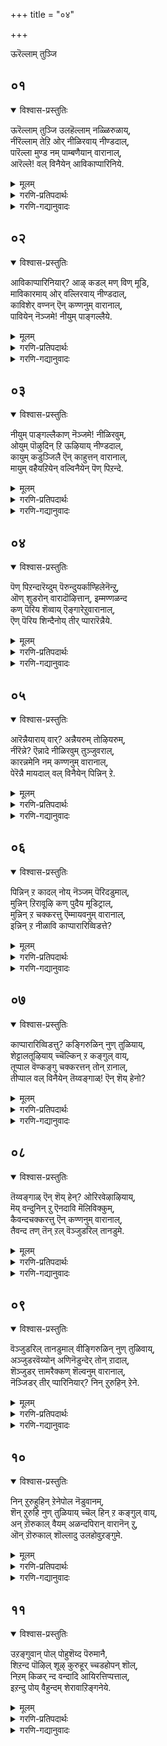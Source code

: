 +++
title = "०४"

+++

ऊरॆल्लाम् तुञ्जि

## ०१
<details open><summary>विश्वास-प्रस्तुतिः</summary>

ऊरॆल्लाम् तुञ्जि उलहॆल्लाम् नळ्ळिरुळाय्,  
नीरॆल्लाम् तेऱि ओर् नीळिरवाय् नीण्डदाल्,  
पारॆल्ला मुण्ड नम् पाम्बणैयान् वारानाल्,   
आरॆल्ले\! वल् विनैयेन् आविकाप्पारिनिये.
</details>

<details><summary>मूलम्</summary>

ऊरॆल्लाम् तुञ्जि उलहॆल्लाम् नळ्ळिरुळाय्,  
नीरॆल्लाम् तेऱि ओर् नीळिरवाय् नीण्डदाल्,  
पारॆल्ला मुण्ड नम् पाम्बणैयान् वारानाल्,   
आरॆल्ले\! वल् विनैयेन् आविकाप्पारिनिये.
</details>

<details><summary>गरणि-प्रतिपदार्थः</summary>

ऊर् ऎल्लाम् = ऊरु ऎल्लवू, तुञ्जि = निद्रिसि, उलहु ऎल्लाम् = लोकवॆल्लवू, नळ् इरुळ् आय् = कग्गत्तलॆयागि, नीर् ऎल्लाम् = नीरिन प्रदेशवॆल्लवू, तेऱि = तिळिगॊण्डु, \(तिळियागि\), ओर् = अपरूपवाद ऒन्दु, नीळ् इरवु आय् = दीर्घरात्रियागि, नीण्डदु = \(अदू सह\) दीर्घवागुत्तिदॆ, आल् = अय्यो, पार् ऎल्लाम् = भूमियन्नॆल्ला, उण्ड = उण्डवनाद, नम् = नम्म, पाम्बु अणैयान् = हाविन हासुगॆयवनु, वारान् = बारनु, आल् = अय्यो, आर् ऎल्ले = यारिद्दारॆये \(गॆळति\), वल् विनैयेन् = कडुपापियादवनन्न, आवि= प्राणवन्नु, \(आत्मवन्नु\), काप्पार् = रक्षिसुववरु, इनिये = इन्नु मेलॆ. 
</details>

<details><summary>गरणि-गद्यानुवादः</summary>

ऊरॆल्लवू निद्रिसि, लोकवॆल्लवू कग्गत्तलॆयागि, नीरिन प्रदेशवॆल्लवू तिळियागि, अपरूपवाद ऒन्दु दीर्घरात्रियागि, अदू दीर्घवागुत्तिदॆ \(बॆळॆदुहोगुत्तिदॆ\). भूमियन्नॆल्ला उण्डवनाद नम्म हाविन हासुगॆयवनु बारनल्ल, अय्यो\! कडुपापियाद नन्न आत्मवन्नु रक्षिसुववरु इन्नु यारिद्दारॆ? 

आळ्वाररु इल्लियू ’नायकि’यागिये इद्दारॆ. विरहवेदनॆयिन्द तपिसुत्तिरुव अवरु ऒण्टियागि रात्रियन्नु कळॆयुवुदु हेगॆन्दु दुःखपडुत्तारॆ. 

“पारॆल्लामुण्डनम् पाम्बणैयान् वारान्’ – इल्लि ऎरडु बेरॆबेरॆ विषयगळन्नु जोडिसलागिदॆ. मॊदलनॆयदु प्रळयकालदल्लि भगवन्तनु हेगॆ सर्वरक्षकनागिरुत्तानॆ ऎम्बुदु. ऎरडनॆयदु पाल्गडलल्लि अवनु शेषशयननागि पवडिसि जगद्रक्षणॆयन्नु कुरितु योचिसुत्ता योगनिद्दॆयल्लिरुवुदु. 

प्रळयबन्दाग, भूमण्डलवन्ने इडियागि नुङ्गि, अदर ऎल्ला जीवराशियन्नू तन्न हॊट्टॆयल्लिट्टु रक्षिसतक्क महोपकारि भगवन्त. मिक्क समयदल्लि, अवनु तन्न रक्षणॆय कार्यवन्नु तप्पदॆ निर्वहिसुत्तानॆ. पाल्गडलल्लि अवनु शेषशयननागि योगनिद्दॆयल्लिद्दरू, प्रतियॊब्ब जीविय रक्षणॆयन्नु कुरितु सदा योचिसुत्तिरुत्तानॆ. रक्षणॆय हॊणॆहॊत्तिरुववने भगवन्त. 

नायकि हेळुत्ताळॆ- हगलु कळॆदु कत्तलु आवरिसितु. ऊरिगॆ ऊरे निद्रिसुत्तिदॆ. विलक्षणवाद रात्रि बॆळॆयुत्तिदॆ. अति दीर्घवादद्दु अदु ऎन्दु तोरिबरुत्तिदॆ. नानु ऒण्टि. ननगॆ ऒत्तासॆ कॊडलु नन्न प्रियतमनु बरलिल्लवल्ल\! प्रळयकालदल्लि भूमिय मेलण ऎल्ला जीवराशियन्नू तन्न हॊट्टॆयल्लिट्टु रक्षिसुववनू, पाल्गडलल्लि हाविन हासुगॆयल्लि पवडिसि, निर्लिप्तनागिद्दरू, तन्न रक्षणॆय कार्यवन्नु मरॆयदवनू आद नन्न प्रियतमनु नन्न रक्षणॆगॆ इन्नू बरलिल्लवागि, नन्नन्नु रक्षिसुववरु इन्नु यारिद्दारॆ? 

भगवन्तनॊब्बने, ऎल्लरिगू ऎल्ल कालक्कू रक्षक. अवनन्नु नम्बि अवनन्नाश्रयिसिदवरन्नु ऎन्दिगादरू कैबिडुवने?
</details>


## ०२
<details open><summary>विश्वास-प्रस्तुतिः</summary>

आविकाप्पारिनियार्? आऴ् कडल् मण् विण् मूडि,  
माविकारमाय् ओर् वल्लिरवाय् नीण्डदाल्,  
काविशेर् वण्नन् ऎन् कण्णनुम् वारानाल्,  
पावियेन् नॆञ्जमे\! नीयुम् पाङ्गल्लैये.
</details>

<details><summary>मूलम्</summary>

आविकाप्पारिनियार्? आऴ् कडल् मण् विण् मूडि,  
माविकारमाय् ओर् वल्लिरवाय् नीण्डदाल्,  
काविशेर् वण्नन् ऎन् कण्णनुम् वारानाल्,  
पावियेन् नॆञ्जमे\! नीयुम् पाङ्गल्लैये.
</details>

<details><summary>गरणि-प्रतिपदार्थः</summary>

आवि = प्राणवन्नु, काप्पार् = कापाडुववरु, इनि = इन्नु, यार् = यारु? आऴ् कडल् = आळवाद कडलन्नु, मण् = नॆलवन्नु, विण् = आकाशवन्नु, मूडि = मुच्चि \(आवरिसिकॊण्डु\), मा विकारम् आय् = अगाधवाद विकारवागि, ओर् = ऒन्दु \(अपरूपवाद\), वल् = बलवाद, इरवुआय् = रात्रियागि, नीण्डदु आल् = दीर्घवादद्दायितु, अय्यो, काविशेर् वण्णन् = तन्नैदिलॆय हागिरुव बण्णदवनु, ऎन् कण्णनुम् = नन्नआकर्षकनु, वारान् = बारनु, आल् = अय्यो, पावियेन् = पापियादवळ, नॆञ्जमे = मनस्से, नीयुम् = नीनू सह, पाङ्गु = अनुकूलवागि, अल्लैये = इल्लवल्ल? 
</details>

<details><summary>गरणि-गद्यानुवादः</summary>

इन्नु नन्न प्राणवन्नु रक्षिसुववरु यारु? आळवाद कडलन्नू, नॆलवन्नू, आकाशवन्नू मुच्चि आवरिसिकॊण्डु, अगाधवाद विकारवागि, अपरूपवादॊन्दु बलवाद रात्रियागि \(अदु\) बलु दीर्घवादद्दायितु, अय्यो, कन्नैदिलॆयन्तॆ बण्णदवनाद नन्न आकर्षकनु बारनु, पापियादवळ मनस्से, नीनू सह ननगॆ अनुकूलवागिल्लवल्ल\! 

हिन्दॆ पाशुरद विषयवाद नायकिय विरहद बेगॆयन्नु इल्लियू मुन्दुवरिसलागिदॆ. 

“आऴ् कडल्......................मूडि” – विस्तारवाद कडलु \(नीरिन भाग\), विशालवाद नॆल \(भूभाग\), मत्तु ऎरडन्नू आवरिसिरुव आकाश, इवुगळन्नॆल्ला, सूर्य मुळुगिद बळिक, मुच्चि ऎल्लवन्नू अस्पष्टवाद एकाकारवन्नागि माडिरुवुदु, मुन्नुग्गि बरुत्तिरुव कग्गत्तलॆ. 

मा विकारमाय्....................नीण्डदु” – नुग्गि बन्द कत्तलॆ प्रकृतियल्लि ऎल्लवन्नू आवरिसिकॊण्डु महाविकारवागिरुवन्तॆ माडिदॆ. अदर हिन्दॆये नडॆदु बन्दद्दु कत्तल रात्रि. अदु दीर्घवागि, प्रबलवागि, भयङ्करवायितु. 

“काविशेर्......................वारान्” – कन्नैदिलॆय बण्नवन्नुळ्ळ अत्याकर्षक सुन्दरनाद नन्न प्रियतमनु, इन्थ कट्टिरुळल्लि, ऒण्टियागि कॊरगुव ननगॆ ऒत्तासॆ कॊडलु बारनल्ल\! 

“नीयुम् पाङ्गल्लैये” – मनस्से, नानु नन्नप्रियन सान्निध्यवन्नु आशिसि, कोरि, अदु ननगॆ लभिसदॆ होदद्दरिन्द नॊन्दु कडुपापियागिद्देनॆ. नीनू सह ननगॆ अनुकूलवागिरबेडवे? नन्नन्नु कुग्गिरिस्, कॊरगिसि, नोयिसुत्तिरुवॆयल्ल. 

नायकि हेळुत्ताळॆ- आवरिसि बरुत्तिरुव कत्तलु नीरु, नॆल, बानु – ऎल्लवन्नू अस्पष्टवागि ऒन्दुगूडिसिबिट्टिदॆ. अदन्नु हिम्बालिसि, बलवाद काळ रात्रि नुग्गि बन्तु. अदू बलु नीडिदागिदॆ. आकर्षसुन्दरनाद नन्ननल्लनादरो बरलिल्ल. ऒण्टियागिये नानु बाधॆपडुत्तिद्देनॆ. कडुपापि नानु\! हीगिरुवाग, मनस्से, नीनादरू ननगॆअनुकूलवागिरबेडवे? ऒण्टियागि कॊरगुव नन्नन्नु इन्नु रक्षिसुववरु यारु?
</details>


## ०३
<details open><summary>विश्वास-प्रस्तुतिः</summary>

नीयुम् पाङ्गल्लैकाण् नॆञ्जमे\! नीळिरवुम्,  
ओयुम् पॊऴुदिन् ऱि ऊऴियाय् नीण्डदाल्,  
कायुम् कडुञ्जिलै ऎन् काहुत्तन् वारानाल्,  
मायुम् वहैयऱियेन् वल्विनैयेन् पॆण् पिऱन्दे.
</details>

<details><summary>मूलम्</summary>

नीयुम् पाङ्गल्लैकाण् नॆञ्जमे\! नीळिरवुम्,  
ओयुम् पॊऴुदिन् ऱि ऊऴियाय् नीण्डदाल्,  
कायुम् कडुञ्जिलै ऎन् काहुत्तन् वारानाल्,  
मायुम् वहैयऱियेन् वल्विनैयेन् पॆण् पिऱन्दे.
</details>

<details><summary>गरणि-प्रतिपदार्थः</summary>

नीयुम् = नीनू सह, पाङ्गु अल्लैकाण् = अनुकूलि अल्ल कण्डॆया, नॆञ्जमे = मनस्से, नीळ् इरवुम् = निडिदाद \(दीर्घवाद\) रात्रियू, ओयुम् = कॊनॆयागुव, पॊऴुदु इन् ऱि = कालवन्निल्लदॆ, ऊऴि आय् = युगवागि \(कल्पवागि\), नीण्डदु = दीर्घवागिदॆ, आल् = अय्यो, कायुम् = नाशपडिसुव, कडु शिलै = तीक्ष्णवाद \(क्रूरवाद\) बिल्लिन, ऎन् काहुत्तन् = नन्न काकुत् स्थनु \(श्रीरामनु\), वारान् आल् = बारनु, अय्यो, मायुम् वहै = \(सङ्कटवन्नु\) मरॆयुव रीतियन्नु \(बगॆयन्नु\) अऱियेन् = अरियॆनु, वल् विनैयेन् = कडुपापि नानु, पॆण् पिऱन्दे = हॆण्णागि हुट्टिये. 
</details>

<details><summary>गरणि-गद्यानुवादः</summary>

मनस्से, नीनू सह अनुकूलियल्ल कण्डॆया. दीर्घरात्रियु कॊनॆयागुव \(मुगियुव\) कालवन्निल्लदॆ, युगवागि \(कल्पवागि\), बॆळॆदिदॆ, अय्यो नाशमाडुव क्रूरवाद बिल्लिन नन्न काकुत्स्थानुबारनु. अय्यो, सङ्कटवन्नु मरॆयुव बगॆयन्नु अरियॆनु. हॆण्णागि हुट्टिये कडुपापियागिद्देनॆ. 

’नीळिरवुम् ओयुम्.....................नीण्डदु’ – रात्रियु नीडिदागि, अदु मुगियुव कालवन्ने काणदॆ इदॆ. अदॊन्दु युगवागि, अनेक युगगळ कल्पवागि बॆळॆदु बिट्टिदॆ. 

“कायुम्..................वारानाल्” – भगवन्तन श्रीरामावतारवन्नु हेळलागुत्तिदॆ. तन्न कोदण्डदिन्दले ऎन्थ विपत्तन्नादरू नाशपडिसबल्लवनु काकुत् स्थरामनु. नन्न विरहवन्नु कॊनॆगाणिसलु अवनू सह बारनल्ल. 

“मायुम्..........................पिऱन्दे” – नानु पराधीनळाद हॆण्णागि हुट्टिद्दे कडुपाप ऎनिसुत्तदॆ. नन्न ऒण्टितनवन्नु, विरहवेदनॆयन्नु नीगिसिकॊळ्ळुव बगॆ ननगॆ तिळियदॆ इदॆयल्ल. 

नायकि हेळुत्ताळॆ- मनस्से नीनू ननगॆ अनुकूलवागिल्ल. ई रात्रियू, कॊनॆये काणदष्टु बलु दीर्घवागि, अदॊन्दु युगवो कल्पवो आगिबिट्टिदॆ. ऎन्थ विपत्तन्नादरू नीगिसतक्क नन्न प्रियतमनाद श्रीरामावतारियाद भगवन्तनु बारनु. पराधीनळाद हॆण्णागि हुट्टि नानु कडुपापियागिद्देनॆ\!
</details>


## ०४
<details open><summary>विश्वास-प्रस्तुतिः</summary>

पॆण् पिऱन्दारॆय्दुम् पॆरुन्दुयर्काण्हिलेनॆन्ऱु,  
ऒण् शुडरोन् वारादॊऴित्तान्, इम्मण्णळन्द  
कण् पॆरिय शॆव्वाय् ऎङ्गारेऱुवारानाल्,  
ऎण् पॆरिय शिन्दैनोय् तीर् प्पारारॆन्नैये.
</details>

<details><summary>मूलम्</summary>

पॆण् पिऱन्दारॆय्दुम् पॆरुन्दुयर्काण्हिलेनॆन्ऱु,  
ऒण् शुडरोन् वारादॊऴित्तान्, इम्मण्णळन्द  
कण् पॆरिय शॆव्वाय् ऎङ्गारेऱुवारानाल्,  
ऎण् पॆरिय शिन्दैनोय् तीर् प्पारारॆन्नैये.
</details>

<details><summary>गरणि-प्रतिपदार्थः</summary>

पॆण् पिऱन्दार् = हॆण्णागि हुट्टिदवरु, ऎय्दुम् = अनुभविसुव, पॆरु तुयर् = अगाधवाद दुःखवन्नु, काण् हिलेन् ऎन् ऱु = काणलारॆ ऎन्दु, ऒण् शुडरोन् = सूर्यनु, वारादु = बरदन्तॆ, ऒऴिन्दान् = मरॆयागि होदनु \(मुळुगिदनु ऎनिसुत्तदॆ\), इमण् अळन्द = ई भूमियन्नु अळॆदुकॊण्डवनू, कण् पॆरिय = दॊड्डकण्णुगळुळ्ळ, शॆम् वाय् = कॆम्पाद तुटिगळुळ्ल, ऎम् कार् एऱु = नम्म करिय \(कार्मोडद हागिरुव\) वृषभनु \(भगवन्तनु\), वारान् = बारन्,आल् = अय्यो, ऎण् पॆरिय = ऎणिसलारदष्टु बलवाद, शिन्दैनोय् = मनोव्याधियन्नु, तीर् प्पार् = तीरिसुववरु, आर् = यारु, ऎन्नैये = नन्नदाद. 
</details>

<details><summary>गरणि-गद्यानुवादः</summary>

हॆण्णागि हुट्टिदवरु अनुभविसुव अगाधवाद दुःकवन्नु काणलारॆ ऎन्दु सूर्यनु मरॆयादनु. ई भूमियन्नु अळॆदुकॊण्डवनू, विशालवाद कण्णुगळुळ्ळवनू, कॆम्पाद तुटिगळुळ्ळवनू आद नम्मकरिय \(कार्मुगिलिन हागिरुव\) वृषभनु\(भगवन्तनु\) बारनु, अय्यो नन्न ऎणिसलारदश्टु बलवाद मनोव्याधियन्नु तीरिसुववरु यारु? 

पॆण् पिऱन्दारॆय्दुम्....................ऒऴिन्दान्” – ’जतत्साक्षि’यागिरुववनु सूर्य. जगत्तिनल्लि प्रतियॊन्दु वस्तुवू नडॆसुव प्रतियॊन्दु कॆलसक्कु अवनु साक्षि. पराधीनवे तन्न जन्मसिद्धवाद लाञ्छनवन्नागि माडिकॊण्डु हुट्टिरुव हॆण्णु अनुभविसुव बगॆबगॆय कष्टगळन्नू, नानारीतिय दुःखगळन्नू तानु कण्णार नोडलारॆनॆन्दु सूर्यनु कण्मरॆयादनु. ई नायकिय पालिगॆ सूर्यनू ’इल्लवाद’. इदॊन्दु साहित्यरसदौतण. 

“इम्मण्णळन्द” – मेलणलोकदवर सङ्कटवन्नु तीरिसि, अवरन्नि रक्षिसुवुदक्कागि भगवन्तनु त्रिविक्रमनागि अवतरिसिद. बलिचक्रवर्तियिन्द पडॆदुकॊण्डिद्द मूरु हॆज्जॆगळ नॆलदल्लि, तन्न ऒन्दे हॆज्जॆयन्नु विस्तरिसि, भूमण्डलवन्नॆल्ला आवरिसि, अदन्नु अळॆदुकॊण्ड अद्भुतकारि. 

“कण् पॆरिय, शॆव्वाय्, ऎङ्गूरेऱु” – विशालवाद आकर्षकवाद कण्णुगळुळ्ळ, कॆन्दुटिगळ परमसमर्थनाद भगवन्त. 

नायकि हेळुत्ताळॆ- हॆण्णाद नन्न दुःखवन्नु नोडि सहिसलारदॆ जगत्साक्षियाद सूर्यनू मुळुगिद. परमाद्भुतकारियू, परमसुन्दरनू, परमसमर्थनू आद नन्न प्रियतमनु बारनु. ऎणिसलारदष्टु अगाधवाद नन्न मनोव्यथॆयन्नु तीरिसुववरु यारू इल्लवे?
</details>


## ०५
<details open><summary>विश्वास-प्रस्तुतिः</summary>

आरॆन्नैयाराय् वार्? अन्नैयरुम् तोऴियरुम्,  
नीरॆन्ने? ऎन्नादे नीळिरवुम् तुञ्जुवराल्,  
कारन्नमेनि नम् कण्णनुम् वारानाल्,  
पेरॆन्नै मायदाल् वल् विनैयेन् पिन्निन् ऱे.
</details>

<details><summary>मूलम्</summary>

आरॆन्नैयाराय् वार्? अन्नैयरुम् तोऴियरुम्,  
नीरॆन्ने? ऎन्नादे नीळिरवुम् तुञ्जुवराल्,  
कारन्नमेनि नम् कण्णनुम् वारानाल्,  
पेरॆन्नै मायदाल् वल् विनैयेन् पिन्निन् ऱे.
</details>

<details><summary>गरणि-प्रतिपदार्थः</summary>

आर् = यारु, ऎन्नै = नन्नन्नु कुरितु, आराय् वार् = चिन्तिसुववरु? अन्नैयरुम् = तायन्दिरू, तोऴियरुम् = गॆळतियरू, नीर् ऎन्नै = निन्न स्थिति\(सङ्कट\) एनु, ऎन्नादे = ऎन्नदन्तॆ, नीळ् इरुवुम् = निडिदाद रात्रियॆल्ला, तुञ्जुवर् = निद्रिसुवरु, आल् = अय्यो, कार् अन्नमेनि = कार्मुगिलन्तॆ रूपसौन्दर्यवुळ्ळ, नम् कण्णनुम् = नम्म आकर्षनू \(श्रीकृष्णावतारियू\), वारान् = बारनु, आल् = अय्यो, पेर्= \(नन्न\) हॆसरु, ऎन्नै = नन्नन्नु, मायदु = बिट्ट तॊलगदु, आल् = अय्यो, वल् विनैयेन् = कडुपापिनानु, पिन् निन् ऱे = बलुहिन्दिनिन्दले. 
</details>

<details><summary>गरणि-गद्यानुवादः</summary>

नन्नन्नु कुरितु यारु चिन्तिसुववरु? तायन्दिरू गॆळतियरू नन्न स्थिति एनॆन्नदॆ निडिदाद रात्रियॆल्ला निद्रिसुत्तिद्दारॆ. अय्यो, कार्मुगिलन्तॆ रूपसौन्दर्यवुळ्ळ नम्म अत्याकर्षनू \(श्रीकृष्णावतारियू\) बारनल्ल. नन्न हॆसरु नन्नन्नु बिट्टु तॊलगदल्ल. नन्न हॆसरु नन्नन्नु बिट्टु तॊलगदल्ल. बलु हिन्दिनिन्दलू नानु कडुपापिये. 

अन्नैयरुम्....................तुञ्जुवर्” – नन्न स्थितियेनॆम्बुदन्नु विचारिसुववरे इल्लवागिदॆयल्ल. नन्नन्नु हडॆद तायि मत्तु अवळन्तॆ वयस्सिनल्लू अनुभवदल्लू हिरियराद \(नुरित\) तायन्दिरु, संसारद कष्टसुखगळेनॆम्बुदन्नु चॆन्नागि अरितवरु. दुःखिसुव ऎळॆय हरॆयद हॆण्णुमक्कळ विषयदल्लि अवरिगॆ सहजवाद कनिकर. रात्रिगळल्लि अवरिगॆ ऒळ्ळॆय निद्दॆ हत्तुवुदिल्ल. अवरु नन्नन्नु विचारिसबहुदित्तु. नन्न ओरगॆयवराद नन्न गॆळतियरु, नन्नल्लि कनिकरगॊण्डु, ननगागि निद्दॆयन्नु बिट्टु, नन्न बळियल्लिरबहुदित्तु. नन्न ऒण्टितनवन्नु नीगिसबहुदित्तु. यारॊब्बरू नन्न बळिगॆ बरलिल्ल. नन्न सङ्कटवन्नु निवारिसलु यत्निसलिल्ल. यार गॊडवॆयू नमगॆ बेड ऎम्बन्तॆ अवरॆल्लरू इडिय रात्रि निश्चिन्तॆयागि निद्रिसुत्तिद्दारॆ. 

“कारन्न.......................वारान्” – इन्नु नन्नप्रियतमनादरो हेगॆ? कार्मुगिल बण्णदवनाद, नम्म नॆच्चिन प्रियतमनाद, अत्याकर्शकनु नानॆष्टु कादुकॊण्डिद्दरू बारनल्ल\! 

“पेरॆन्नै मायदु” – ऎल्लरू कैबिट्टरु. दूर सरिदरु. इन्नू नन्नन्नण्टिरुवुवु ई नन्न हॆसरु मात्रवे\! अदु अळिसिहोगदल्ल\! 

नायकिगॆ तन्नदु ऎन्दु हॆम्मॆपडतक्कद्दु ऎरडु- रूप, नाम, विरहद कॊरगिनिन्द रूपकॆट्टितु. अदु अवळ कैबिट्ट हागॆये. इन्नू अवळदागि उळिदिरुवुदु अवळ ’नाम’ – हॆसरु. कडॆयतनक अदु होगदु. अवळन्नु जगत्तिगॆ बन्धिसतक्कद्दु. 

नायकि हेळुत्ताळॆ- नन्नन्नु कुरितु चिन्तिसुववरु यारू इल्लवल्ल. नन्न तायि मत्तु इतर हॆङ्गसरू, नन्न गॆळतियरू – ऎल्लरू नन्नन्नु मरॆतु नडुरात्रियॆल्ला चॆन्नागि निद्रिसुत्तिद्दारॆ. नन्न नॆच्चिन प्रियतमनू नन्न बळिगॆ बारनु. कॊरगि कॊरगि नन्न रूप कॆट्टितु. नन्न हॆसरु मात्रवे ननगॆ ईग अण्टिरुवुदु. अदू नन्नन्नु बिट्टु होगलिल्लवल्ल. इदक्कॆल्ला नन्न जन्मजन्मान्तरगळ पापवे कारणवागिरबेकु\! 

नाम, रूपगळु ऎरडू परिपूर्णवागि अळिदरॆ मात्रवे ’अहं’ अळियुवुदु. भगवन्तनल्लि सेरुवुदक्कॆ अनुवागुवुदु.
</details>


## ०६
<details open><summary>विश्वास-प्रस्तुतिः</summary>

पिन्निन् ऱ कादल् नोय् नॆञ्जम् पॆरिदडुमाल्,  
मुन्निन् ऱिरावूऴि कण् पुदैय मूडिट्राल्,  
मुन्निन् ऱ चक्करत्तु ऎम्मायवनुम् वारानाल्,  
इन्निन् ऱ नीळावि काप्पारारिव्विडत्ते?
</details>

<details><summary>मूलम्</summary>

पिन्निन् ऱ कादल् नोय् नॆञ्जम् पॆरिदडुमाल्,  
मुन्निन् ऱिरावूऴि कण् पुदैय मूडिट्राल्,  
मुन्निन् ऱ चक्करत्तु ऎम्मायवनुम् वारानाल्,  
इन्निन् ऱ नीळावि काप्पारारिव्विडत्ते?
</details>

<details><summary>गरणि-प्रतिपदार्थः</summary>

पिन् निन् ऱ = \(बॆन्न\) हिन्दॆये निन्तिरुव, कादल् नोय् = प्रेमव्याधियु, नॆञ्जम् = मनस्सन्नु, पॆरिदु अडुम् = बहळवागि सुडुवुदु, आल् = अय्यो, मुन् निन् ऱ = मुन्दुगडॆ इरुव, इरा ऊऴि = रात्रियॆम्ब कल्पवु, कण् पुदैद = कण्णुकाणिसदन्तॆ, मूडिट्रु आल् = आवरिसिकॊण्डिदॆ \(मुच्चिकॊण्डिदॆ\) अय्यो, मन् निन् ऱ = दृढवागि \(कैयल्लि\) इरुव, चक्करत्तु = चक्रायुधवन्नु हिडिदिरुव, ऎम् मायवनुम् = नम् मायावियू \(सम्मोहकारियू\), वारान् आल् = बारनु, अय्यो, इनिन् ऱ नीळ् आवि = इल्लिरुव ई निडुजीववन्नु, काप्पार् आर् = रक्षिसुववरु यारु, इव्विडत्ते = ई स्थळदल्लि. 
</details>

<details><summary>गरणि-गद्यानुवादः</summary>

बॆन्न हिन्दॆये निन्तिरुव प्रेमव्याधियु मनस्सन्नु बहळवागि सुडुत्तिदॆ, अय्यो मुन्दॆ निन्तिरुव रात्रियॆम्ब कल्पवु कण्णुकाणिसदन्तॆ आवरिसिकॊण्डिदॆ. अय्यो, कैयल्लि दृढवागि हिडिदिरुव चक्रधारियाद नम्म सम्मोहकारियु बारनु, अय्यो, इल्लिरुव ई निडुजीववन्नु ई स्थळदल्लि रक्षिसुववरु यारु? 

“पिन् निन् ऱ कादल् नोय् ’नॆञ्जम् पॆरिदडुम्” – नन्न बॆन्नन्नु बिडदॆ अन्तिरुव रोगवे ’प्रेम’ ऎम्बुदु. अदु नन्न मनस्सन्नु आवरिसिकॊण्डु, नन्नन्नु बहळवागि कॊरगिसुत्तिदॆ. ई मनोव्याधिये नन्न बॆन्न हिन्दिरुव शत्रु. 

“मुन् निन् ऱ इरावूऴि कण् पुदैय मूडिट्रु” – नन्न मुन्दॆ मत्तॊन्दु बलवाद शत्रु. अदु काळरात्रि. नन्नकण्ण मुन्दॆ इरुवुदु यावुदन्नू काणिसद हागॆ, अदु ऎल्लवन्नू दट्टवागि आवरिसिकॊण्डिदॆ. 

हीगॆ नन्न हिन्दॆयू मुन्दॆयू सेरि बाधिसुत्तिरुव शत्रुगळु नन्नकण्मनगळन्नु मङ्कुमाडिबिट्तिवॆ. नन्न प्रियतमन इरवन्नू बरवन्नू काणिसदन्तॆ माडिवॆ. नन्न याटनॆ \(कॊरगु\) अतिशयगॊण्डिरुवुदु हीगॆ. 

“मन् निन् ऱ चक्करत्तु ऎम्मायवनुम् वारान्” – ऎल्ल बगॆय अड्डि आतङ्कगळन्नू तुण्डरिसुवन्थाद्दु चक्रायुध. अदु सम्मोहनकारियाद नन्नप्रियतमन कैयल्लि सिद्धवागिदॆ. आदरॆ, अवने बरलिल्लवल्ल\! अवनु बन्दनॆन्दरॆ, नन्न इब्बरु शत्रुगळन्नू नाशगॊळिसि, ननगॆ नित्यानन्दवन्नु अवनु कॊडबल्ल, दिट. 

नायकि हेळुत्ताळॆ- ’प्रेम’ ऎम्बुदु नन्न मनस्सिनल्लि तुम्बि मनोव्याधियागि, अदन्नु कॊरगिसुत्तिदॆ. कग्गत्तलॆयादरो बलु दट्टवागि ऎल्लॆल्लू आवरिसिकॊण्डिदॆ. ईगिन नन्नऒण्टितनवन्नु नीगिसुवुदक्कॆ, चक्रधारियागि, नन्न प्रियतमनु नन्न बळिगॆ बरबेकु. अवनु बारनल्ल\! नन्न प्राणवू बेगलॆ मुगियदल्ल\! ई बगॆय बाधॆयिन्द नन्नन्नु रक्षिसुववरु यारु?
</details>


## ०७
<details open><summary>विश्वास-प्रस्तुतिः</summary>

काप्पारारिव्विडत्तु? कङ्गिरुळिन् नुण् तुळियाय्,  
शेट्टालतूऴियाय् च्चॆल्किन् ऱ कङ्गुल् वाय्,   
तूप्पाल वॆण्कङ्गु चक्करत्तन् तोन् ऱानाल्,  
तीप्पाल वल् विनैयेन् तॆय्वङ्गाळ्\! ऎन् शॆय् हेनो?
</details>

<details><summary>मूलम्</summary>

काप्पारारिव्विडत्तु? कङ्गिरुळिन् नुण् तुळियाय्,  
शेट्टालतूऴियाय् च्चॆल्किन् ऱ कङ्गुल् वाय्,   
तूप्पाल वॆण्कङ्गु चक्करत्तन् तोन् ऱानाल्,  
तीप्पाल वल् विनैयेन् तॆय्वङ्गाळ्\! ऎन् शॆय् हेनो?
</details>

<details><summary>गरणि-प्रतिपदार्थः</summary>

काप्पार् = रक्षिसुववरु, आर् = यारु? इव्विडत्तु = ई स्थळदल्लि \(ई स्थितियल्लि\), कङ्गु इरुळिन् = कारगत्तलॆयल्लि, नुण् तुळि आय् = सूक्ष्मवाद \(धूळिन\) कणगळागि, शेण् पाल् \(शॆट्टाल्\) = बहुभागवाद, अदु ऊऴि आय्= अदु युगवे आगि, शॆल् हिन् ऱ = नडॆयुत्तिरुव, कङ्गुल् वाय् = कग्गत्तलॆयल्लि, तूपाल = परिशुद्धवाद स्वभावद, वॆण् = बळिय, शङ्गु = शङ्खवन्नू, चक्करत्तन् = चक्रायुधवन्नू धरिसिदवनु. तोन् ऱान् आल् = तोरिबारनल्ल? तीपाल = बलुकॆट्ट स्वभावद, वल् विनैयेन् = कडुपापि नानु, तॆय् वङ्गूळ् = देवतॆगळे \(इतर दैवगळे\), ऎन् शॆय् हेनो = नानु एनु माडबेको? 
</details>

<details><summary>गरणि-गद्यानुवादः</summary>

ई स्थळदल्लि, ई स्थितियल्लि, नन्नन्नु रक्षिसुववरु यारु? बलवाद कत्तलॆय सूक्ष्मवाद कणगळागि बहुभागवाद अदु ऒन्दु युगवे आगि नडॆयुत्तिरुव कग्गत्तलॆयल्लि परिशुद्धस्वभावद बिळिय शङ्कवन्नू चक्रायुधवन्नू धरिसिदवनु तोरिबारनल्ल\! बलुकॆट्ट स्वभावद कडुपापि नानु\! देवतॆगळे \(इतर दैवगळे\) नानेनु माडबेको? 

तन्नप्रियतमन बरवन्नु प्रेयसि बहळ आतुरदिन्दलू कत्तलॆयल्लि तन्न ऒण्टितनक्कॆ भयपट्टू, कायुत्ताळॆ. रात्रिय ऒन्दॊन्दु क्षणवू अवळिगॆ ऒन्दॊन्दु युगवागि परिणमिसुत्तिदॆ. कण्णिगॆ निद्दॆ हत्तदु. मनस्सु आशॆ निराशॆगळ, अदर कात्रगळ नडुवॆ हॊय्दाडुत्तिदॆ. तन्न प्रियतमनु तन्न बळिगॆ बारनल्ल\! कारणवेनिरबहुदु? तन्न तप्पेनिरबहुदु? ऎन्दु नानापरियल्लि योचिसतॊडगुत्ताळॆ. 

कत्तलॆयादरो बलु दट्टवाद कप्पनॆय धूळु ऎल्लॆल्लू तुम्बिकॊण्डन्तॆ इदॆ. याव वस्तुवू काणिसदागिदॆ. अन्थ स्थितियल्लि ऒण्टियागि भयपट्टु सङ्कटपडुव प्रेयसिय मुन्दॆ जग्गनॆ बॆळ्ळगॆ हॊळॆयुव वस्तु काणिसिकॊण्डरो? ऎन्थ सॊगसाद भावनॆ\! ऎन्थ आशॆ\! 

नायकि हेळुत्ताळॆ- ईग नन्न स्थिति बलु क्रूरवागिदॆ. रात्रि बलु दीर्घवागिदॆ. कत्तलॆ दट्टवागि तुम्बिकॊण्डिदॆ. नुणुपाद कप्पुपुडि ऎल्लॆल्लू दट्टवागि तुम्बिकॊण्डन्तॆ इदॆ. इन्थ कत्तलॆयन्नु नीगिसलु शुद्धवाद बिळिय शङ्खवन्नू, हॊळॆहॊळॆयुव चक्रवन्नू धरिसि, नन्न दिव्यसुन्दरनाद प्रियनु नन्न बळिगॆ बारनल्ल\! नानॆन्थ कडुपापि\! देवतॆगळे, नानेनु माडबेको तिळियदल्ल? ई दीर्घरात्रियन्नु हेगॆ कळॆयबेको?
</details>


## ०८
<details open><summary>विश्वास-प्रस्तुतिः</summary>

तॆय्वङ्गाळ् ऎन् शॆय् हेन्? ओरिरवेऴाऴियाय्,  
मॆय् वन्दुनिन् ऱु ऎनदावि मॆलिविक्कुम्,  
कैवन्दचक्करत्तु ऎन् कण्णनुम् वारानाल्,  
तैवन्द तण् तॆन् ऱल् वॆञ्जुडरिल् तानडुमे.
</details>

<details><summary>मूलम्</summary>

तॆय्वङ्गाळ् ऎन् शॆय् हेन्? ओरिरवेऴाऴियाय्,  
मॆय् वन्दुनिन् ऱु ऎनदावि मॆलिविक्कुम्,  
कैवन्दचक्करत्तु ऎन् कण्णनुम् वारानाल्,  
तैवन्द तण् तॆन् ऱल् वॆञ्जुडरिल् तानडुमे.
</details>

<details><summary>गरणि-प्रतिपदार्थः</summary>

तॆय् वङ्गूळ् = दैवगळे \(देवतॆगळे\), ऎन् शॆय् हेन् = एनु माडलि, ओर् इरवे = ऒन्दु रात्रिये, एऴु लूऴिआय् = एळु युगगळन्तागि, मॆय् = निजवागियू, वन्दु = बन्दु, निन् ऱु = प्रत्यक्षवागि, ऎनदु आवि = नन्न प्राणवन्नु, मॆलिविक्कुम् = कृशपडिसुत्तदॆ \(नोयिसुत्तदॆ\), कैवन्द = कैयल्लि सिद्धवाद, चक्करत्तु = चक्रायुधवन्नु हिडिद, ऎन् कण्णनुम् = नन्नआकर्षकनू \(कृष्णनू\), वारन् आल् = बारनल्ल, तै वन्द = चुच्चुअन्तॆ बरुव, तण् = तण्णनॆय, तॆन् ऱल् = तङ्गाळियु \(मलय मारुतवु\), वॆम् शुडरित् तन् = बेयुव शाखदिन्दले, अडुमे = सुडुत्तिदॆयल्ल. 
</details>

<details><summary>गरणि-गद्यानुवादः</summary>

दैवगळे नानेनु माडलि? ऒन्दु रात्रिये एळु युगगळागि, निजवागियू बन्दु निन्तु नन्न प्राणवन्नु कृशगॊळिसुत्तिदॆ. कैयल्लि सिद्धवागि चक्रायुधवन्नु हिडिद नन्न आकर्षकनु \(कृष्णनु\) बारनल्ल\! चुच्चुवन्तॆ बरुव तण्ननॆय तङ्गाळियु \(तॆङ्कणगाळियु\) बेयुव शाखदिन्दले सुडुत्तिदॆयल्ल\! 

तन्न प्रियनिगागि निरीक्षिसुत्ता निद्दॆयिल्लदॆ दीर्घवाद रात्रियन्नु नायकियु हेगॆ अनुभविसुत्ताळॆम्बुदन्नु कुरितु इल्लि हेळलागुत्तदॆ. 

नायकि हेळुत्ताळॆ- ई ऒन्दु रात्रिये ननगॆ एळु युगगळागि परिणमिसिदॆ. इदन्नु कळॆयुवुदु कडुकष्टवॆनिसुत्तिदॆ. इदु निजवागियू नन्न प्राणवन्नु हिन्दि हिंसिसुत्तिदॆ. चक्रायुधवन्नु सिद्धवागि कैयल्लि हिडिद नन्न अत्याकर्षकनाद स्वामियु इन्थ वेळॆयल्लि नन्न रक्षकनागि बारनल्ल\! कॊरॆयुत्त बीसुव तॆङ्कणगाळि सूजिगळिन्द चुच्चुवन्तॆ नन्न मेलॆ बीसुत्तिद्दरू अदु बेयुव शाखदिन्द नन्नन्नु सुडुत्तिदॆयल्ल\! देवतॆगळे नानेनु माडलि? 

विरहिगॆ सहजवागियू हितवाद वस्तुगळु बाधॆ कॊडुवन्थ वस्तुगळागि नोयिसुत्तवॆ ऎम्बुदु सामान्यवाद कविय वर्णनॆ. ई विरहिय ऒण्टितनवन्नु तङ्गाळियूबाधिसुत्तदॆ ऎन्द हागॆ.
</details>


## ०९
<details open><summary>विश्वास-प्रस्तुतिः</summary>

वॆञ्जुडरिल् तानडुमाल् वीङ्गिरुळिन् नुण् तुळिवाय्,  
अञ्जुडरवॆय्योन् अणिनॆडुन्देर् तोन् ऱादाल्,  
शॆञ्जुडर् त्तामरैक्कण् शॆल्वनुम् वारानाल्,  
नॆञ्जिडर् तीर् प्पारिनियार्? निन् ऱुरुहिन् ऱेने.
</details>

<details><summary>मूलम्</summary>

वॆञ्जुडरिल् तानडुमाल् वीङ्गिरुळिन् नुण् तुळिवाय्,  
अञ्जुडरवॆय्योन् अणिनॆडुन्देर् तोन् ऱादाल्,  
शॆञ्जुडर् त्तामरैक्कण् शॆल्वनुम् वारानाल्,  
नॆञ्जिडर् तीर् प्पारिनियार्? निन् ऱुरुहिन् ऱेने.
</details>

<details><summary>गरणि-प्रतिपदार्थः</summary>

वॆम् शुडरिल् = बिसियाद बेगॆयल्लि, तानुम् = अदू, अडुम् = सुडुवुदु, आल् = अय्यो वीङ्गु = बलुदट्टवाद, इरुळिन् = रात्रिय \(कत्तलॆय\) तुळिवाय् = ऒत्ताद तुन्तुरुगळल्लि, अम् शुडर् = ऒळ्ळॆय \(सुन्दरवाद\) तेजस्सिन, वॆय्योन् = सूर्यन, अणि नॆडुतेर् = सुन्दरवाद दॊड तेरू सह \(रथवू\), तोन् ऱादु आल् = काणिसदु अय्यो, शॆम् = कॆम्पुकान्तिय, तामरै कण् = तावरॆय कण्णिन, शॆल्वनुम् = सुन्दरनू, वारान् आल् = बारनु अय्यो, नॆञ्जु इडर् = मनोवेदनॆयन्नु, तीर् प्पार् = तीरिसुववरु, इनियार् = इन्नु यारु, निन् ऱु = हीगिद्दु, उरुहिन् ऱेने = कृशवागुत्तिद्देनल्ल\! \(करगि होगुत्तिद्देनल्ल\!\)
</details>

<details><summary>गरणि-गद्यानुवादः</summary>

बलुदट्टवाद कत्तलॆयऒत्तादु कणगळ नडुवॆ बिसियाद बेगॆयल्लि अदू सुडुत्तिरुवुदु, अय्यो, सुन्दरवाद तेजस्सिन सूर्यन सुन्दरवाद दॊड्ड रथवू सह काणिसदु, अय्यो कॆम्पुकान्तिय तावरॆय कण्णिन दिव्यसुन्दरनू बरलिल्ल, अय्यो इन्नु नन्न मनोवेदनॆयन्नु तीरिसुववरु यारु? हीगॆ नानु करगि होगुत्तिद्दॆनल्ल\! 

नायकिय विरहद वेदनॆ मुन्दुवरियुत्तिदॆ.

नायकि हेळुत्ताळॆ, ऒळ्ळॆय प्रकाशवुळ्ळ रथदल्लि सूर्यदेवनु कुळितु कण्मरॆयादनु. रात्रिय कत्तलु बलु दट्टवागि आवरिसिबिट्टिदॆ. नन्न दिव्यसुन्दरनाद प्रियतमनु बारनाद्दरिन्द नन्नमनोयातनॆ बहळ हॆच्दिदॆ. इन्थ समयदल्लि नन्नन्नु रक्षिसुवरादरू इल्लवायितल्ल\! व्यथॆयिन्द नानु करगि होगुत्तिद्देनॆ.
</details>


## १०
<details open><summary>विश्वास-प्रस्तुतिः</summary>

निन् ऱुरुहुहिन् ऱेनेपोल नॆडुवानम्,  
शॆन् ऱुरुहि नुण् तुळियाय् च्चॆल् हिन् ऱ कङ्गुल् वाय्,  
अन् ऱॊरुकाल् वैयम् अळन्दपिरान् वारानॆन् ऱु,  
ऒन् ऱॊरुकाल् शॊल्लादु उलहोवुऱङ्गुमे.
</details>

<details><summary>मूलम्</summary>

निन् ऱुरुहुहिन् ऱेनेपोल नॆडुवानम्,  
शॆन् ऱुरुहि नुण् तुळियाय् च्चॆल् हिन् ऱ कङ्गुल् वाय्,  
अन् ऱॊरुकाल् वैयम् अळन्दपिरान् वारानॆन् ऱु,  
ऒन् ऱॊरुकाल् शॊल्लादु उलहोवुऱङ्गुमे.
</details>

<details><summary>गरणि-प्रतिपदार्थः</summary>

निन् ऱु = निरन्तरवागि, उरुहि हिन् ऱॆन्पोल = नानु करगि होगुत्तिरुव हागॆ, नॆडुवानम् = विस्तारवाद गगनवे, शॆन् ऱु = होगि, नुण् तुळि आय् = सूक्ष्मवाद हनिगळागि, शॆल् हिन् ऱ = नडॆयुत्तिरुव, कङ्गुळ् वाय् = कग्गत्तलॆयल्लि, अन् ऱु = अन्दु \(हिन्दॆ ऒन्दु कालदल्लि\), ऒरु काल् = ऒन्दु कालदल्लि, वैयम् = भूमियन्नु \(लोकवन्नु\) अळन्द पिरान् = अळॆदुकॊण्ड स्वामियु, वारान् ऎन् ऱि= बारनल्लऎन्दु, ऒन् ऱु = ऒन्दु मातन्नु, ऒरुकाल् = ऒन्दु सलवू शॊल्लादु = हेळदन्तॆ, उलहो = लोकवो उऱङ्गुमे = निद्रिसुत्तिद्दारल्ल\! 
</details>

<details><summary>गरणि-गद्यानुवादः</summary>

नानु निरन्तरवागि करगि होगुत्तिरुव हागॆ विशालवाद गगनवे होगि सूक्ष्मकणगळागि तुम्बिरुव कग्गत्तलॆयल्लि, अन्दु ऒन्दु कालदल्लि लोकवन्नु अळॆदुकॊण्ड स्वामियु बारनल्ल ऎन्दु ऒन्दु मातन्नु ऒन्दु सलवादरू हेळदन्तॆ लोकवो निद्रिसुत्तिदॆयल्ल\! 

नायकि हेळुत्ताळॆ- नन्नी विरह निरन्तरवागिरुवन्तॆ कण्डु बरुत्तदॆ. अदर दॆसॆयिन्द नानु करगि होगुत्तिद्देनॆ. नन्न हागॆये सूर्यनिल्लद विशालवाद आकाशवू करगिहोगि, नुण्णनॆय करिय धूळिन कणगळागि अतिदट्टवागि ऎल्लॆल्लू तुम्बिहोगिदॆ. आ कग्गत्तलल्लि एनॊन्दू कण्णिगॆ कण्डु बरुवुदिल्ल. हिन्दॆ ऒन्दु कालदल्लि, बलिचक्रवर्तिय अत्नाशॆयन्नु निग्रहिसि, अवन सद्गुणवन्नु अनुग्रहिसुवुदक्कागि, अवनन्नु वञ्चिसि जयिसलु बन्द वामनमूर्तिय हिरिमॆ औदार्यगळन्नु कुरितु ऒन्दु सलवादरू बायि तुम्ब लोकद जन हॊगळदवरागि, जगत्तन्ने मरॆतु दीर्घनिद्दॆयल्लि मुळुगिद्दारॆ\! आ नन्न स्वामि बारनल्ल ऎन्दु अनुदिनवू सङ्कटपडुव ननगॆ हितवचनवन्नु नुडियलु यारन्नु काणॆनल्ल? ई सङ्कटवन्नु नीगिसिकॊळ्ळुवुदु हेगॆ? 

भक्तनिगॆ भगवन्तन अगलिकॆये अतीव सङ्कट. अवनॊडनॆ कूडिकॆये पुर्णानन्दु.
</details>


## ११
<details open><summary>विश्वास-प्रस्तुतिः</summary>

उऱङ्गुवान् पोल् पोहुशॆय्द पॆरुमानै,  
शिऱन्द पॊऴिल् शूऴ् कुरुहूर् च्चडहोपन् शॊल्,  
निऱम् किळर् न्द वन्दादि आयिरत्तिप्पत्ताल्,  
इऱन्दु पोय् वैहुन्दम् शेरावाऱिङ्गनेये.
</details>

<details><summary>मूलम्</summary>

उऱङ्गुवान् पोल् पोहुशॆय्द पॆरुमानै,  
शिऱन्द पॊऴिल् शूऴ् कुरुहूर् च्चडहोपन् शॊल्,  
निऱम् किळर् न्द वन्दादि आयिरत्तिप्पत्ताल्,  
इऱन्दु पोय् वैहुन्दम् शेरावाऱिङ्गनेये.
</details>

<details><summary>गरणि-प्रतिपदार्थः</summary>

उऱङ्गुवान् पोल् = निद्रिसुववन हागॆ, पोहु शॆय्द =योग निद्दॆ माडुव, पॆरुमानै = भगवन्तनन्नु कुरितु, शिऱन्द = दिव्यवाद, पॊऴिल् = उपवनगळिन्द, शूऴ् = सुत्तुवरिद, कुरुहूर् = तिरुक्कुरुहूरिन, शडहोपन् शॊल् = शठगोपन मातुगळाद, निऱम् किळर् न्द = वर्णरञ्जितवाद \(माधुर्यपूर्णवाद\), अन्दादि = अन्तादिय, आयिरत्तु = ऒन्दुसाविरदल्लि, इपत्ताल् = ई हत्तरिन्द, इऱन्दुपोय् = मरणिसिद बळिक \(ई देहवन्नु कळॆदुकॊण्ड बळिक\), वैहुन्दम्= वैकुण्ठवन्नु, शेरा आऱु= शेरद हागॆ इरुववरु, ऎङ्गनैयो = ऎल्लियवरो \(ऎल्लिद्दारॆयो?\)
</details>

<details><summary>गरणि-गद्यानुवादः</summary>

निद्रिसुववन हागॆ योग निद्दॆमाडुव भगवन्तनन्नु कुरितु दिव्यवाद उपवनगळिन्द सुत्तुवरिदिरुव तिरुक्कुरुहूरिन शठगोपनु \(नम्माळ्वाररु\) रचिसिद वर्णरञ्जितवाद अन्तादिय ऒन्दु साविरदल्लि ई हत्तरिन्द, ई देहवन्नु कळॆदुकॊण्ड बळिक वैकुण्ठवन्नु सेरद हागॆ इरुववरु ऎल्लियवरो? ऎल्लिद्दारॆयो? 

इदु ई तिरुवाय् मॊऴिय कडॆय पाशुर. तिरुवाय् मॊऴिय उद्दक्कू ’नायकि’गॆ दीर्घवाद कत्तल रात्रियन्नु तानु ऒण्टियागि कळॆयुवुदु दुस्साध्यवॆन्दू, तन्न प्रियतमनिगागि इडिय रात्रियॆल्ला कादुकुळितिरुवुदागियॆन्दू, अवनु बारद्दन्नु योचिसुत्ता अगलिकॆय सङ्कटवन्नु तडॆयलारदॆ सङ्कटदिन्द परिपरियागि परितपिसुवुदू कण्डु बरुत्तदॆ. भगवन्तनादरो तन्नलोककल्याणद भारवन्नु हॊत्तु, अदन्नु तप्पदन्तॆ निर्वहिसुवुदरल्लिये आयासगॊण्डनो\! आयासद परिहारक्कॆन्दु पाल्गडलल्लिपवडिसि योगनिद्दॆ वहिसिदनो\! तन्न नॆच्चिन नायकिय सङ्कटवन्नु मरॆतनो? अवळ योगक्षेमवन्नु अण्टिसिकॊळ्ळदन्तॆ मरॆतु निर्लिप्तगॊण्डनो\! अवनु याव स्थितियल्लिद्दरेनु, लोककल्याणवन्नु ऎन्दिगादरू कैबिडुवने? अवन योचनॆयल्लि तानू सेरिदवळल्लवे? अवळन्नु मात्रवे मरॆयुवुदु स्वामिगॆ साध्यवादीते? उदेक्षेयॆम्बुदु अवनल्लि इल्लवे इल्लवल्ल\! ईग हीगेकायितु? अन्थ कठिणवाद परिस्थितियादरू स्वामिगॆ ऒदगिरबहुदे? ऎन्दु मुन्तागि तन्नप्रियतमनाद भगवन्तन औदासीन्यद बगॆगू तन्न ऒण्टितनक्कू अवळु अतियागि कॊरगुवुदु ई तिरुवाय् मॊऴिय विषय. 

भक्तनादवन मनस्सु हागॆ वास्तववागि, सहजवागि, परितपिसुवन्तागबेकु. आगले अवनिगॆ भगवन्तनु लभ्यवागुवुदु. हृदयवन्ने अन्धकारवन्नागिसिकॊण्डु, अल्लिये आसीननागिरुव सर्वेश्वरनन्नु ऎल्लिन्दलो बरलिल्लवॆन्दु कादु कुळितु काल यापनॆ माडुवुदु ऎन्थ अविवेक\! तन्नल्ले साक्षियागि नॆलसिरुव भगवन्तनन्नु ऒम्मनदिन्द चिन्तिसि साक्षात्करिसिकॊळ्ळबेकॆम्ब विवेकपूर्णवाद मातन्ने आळ्वाररु नायकिय अर्थपूर्णवाद मातुगळिन्द हेळुत्तिरुवुदु. आळ्वारर आशय बलु विस्तारवादद्दु. प्रतिमानवनू ई बगॆय भक्तनागबेकु. भगवन्तनन्नु कण्डुकॊण्डु आनन्दिसुवुदक्कॆ अवनु बहळ कातरदिन्द श्रमिसबेकु. अवन बरविगागि परितपिसबेकु. अवनन्नु पडॆदुकॊण्डु आनन्दिसुत्ता भवबन्धनदिन्द बिडुगडॆ हॊन्दबेकु. कडॆगॆ, मरणानन्तर, पुनर्जन्मन कोटलॆयिल्लद परमपदवन्नुसेरि, अल्लिन निरतिशयानन्ददल्लि भागियागबेकु. इदे आळ्वारर हॆब्बयकॆ. इदे ई तिरुवाय् मॊऴिय मूलक अवर उपदेश. हीगिदॆ ई तिरुवाय् मॊऴिय सारांश.
</details>

